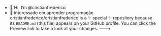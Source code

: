 - 👋 Hi, I’m @cristianfrederico
- 👀 interessado em aprender programação
cristianfrederico/cristianfrederico is a ✨ special ✨ repository because its `README.md` (this file) appears on your GitHub profile.
You can click the Preview link to take a look at your changes.
--->
